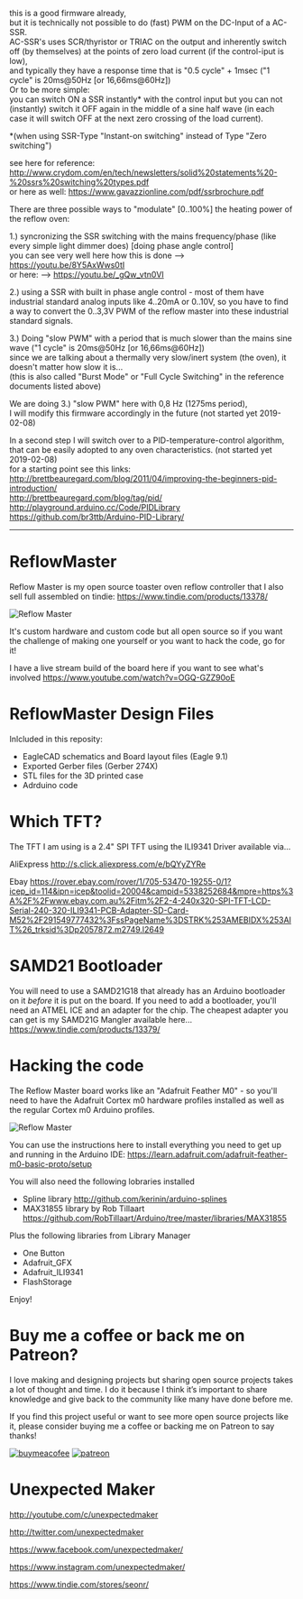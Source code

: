 this is a good firmware already,  
but it is technically not possible to do (fast) PWM on the DC-Input of a AC-SSR.  
AC-SSR's uses SCR/thyristor or TRIAC on the output and inherently switch off (by themselves) at the points of zero load current (if the control-iput is low),  
and typically they have a response time that is "0.5 cycle" + 1msec  ("1 cycle" is 20ms@50Hz [or 16,66ms@60Hz])  
Or to be more simple:   
you can switch ON a SSR instantly* with the control input but you can not (instantly) switch it OFF again in the middle of a sine half wave (in each case it will switch OFF at the next zero crossing of the load current).  
  
*(when using SSR-Type "Instant-on switching" instead of Type "Zero switching")  
    
    
see here for reference: http://www.crydom.com/en/tech/newsletters/solid%20statements%20-%20ssrs%20switching%20types.pdf  
or here as well: https://www.gavazzionline.com/pdf/ssrbrochure.pdf
    
    
There are three possible ways to "modulate" [0..100%] the heating power of the reflow oven:  
  
1.) syncronizing the SSR switching with the mains frequency/phase (like every simple light dimmer does) [doing phase angle control]  
you can see very well here how this is done --> https://youtu.be/8Y5AxWws0tI   
or here: --> https://youtu.be/_gQw_vtn0VI  
  
  
2.) using a SSR with built in phase angle control - most of them have industrial standard analog inputs like 4..20mA or 0..10V, so you have to find a way to convert the 0..3,3V PWM of the reflow master into these industrial standard signals.
  
3.) Doing "slow PWM" with a period that is much slower than the mains sine wave ("1 cycle" is 20ms@50Hz [or 16,66ms@60Hz])  
since we are talking about a thermally very slow/inert system (the oven), it doesn't matter how slow it is...  
(this is also called "Burst Mode" or "Full Cycle Switching" in the reference documents listed above)
    
    
We are doing 3.) "slow PWM" here with 0,8 Hz (1275ms period),  
I will modify this firmware accordingly in the future (not started yet 2019-02-08)  
  
    
In a second step I will switch over to a PID-temperature-control algorithm, that can be easily adopted to any oven characteristics.  (not started yet 2019-02-08)  
for a starting point see this links:  
http://brettbeauregard.com/blog/2011/04/improving-the-beginners-pid-introduction/    
http://brettbeauregard.com/blog/tag/pid/  
http://playground.arduino.cc/Code/PIDLibrary  
https://github.com/br3ttb/Arduino-PID-Library/  


----

# ReflowMaster

Reflow Master is my open source toaster oven reflow controller that I also sell full assembled on tindie:
https://www.tindie.com/products/13378/

![Reflow Master](http://3sprockets.com.au/um/projects/reflowmaster/Pict_01.jpg)

It's custom hardware and custom code but all open source so if you want the challenge of making one yourself or you want to hack the code, go for it!

I have a live stream build of the board here if you want to see what's involved
https://www.youtube.com/watch?v=OGQ-GZZ90oE


# ReflowMaster Design Files

Inlcluded in this reposity:
- EagleCAD schematics and Board layout files (Eagle 9.1) 
- Exported Gerber files (Gerber 274X)
- STL files for the 3D printed case
- Adrduino code

# Which TFT?
The TFT I am using is a 2.4" SPI TFT using the ILI9341 Driver available via...

AliExpress
http://s.click.aliexpress.com/e/bQYyZYRe

Ebay
https://rover.ebay.com/rover/1/705-53470-19255-0/1?icep_id=114&ipn=icep&toolid=20004&campid=5338252684&mpre=https%3A%2F%2Fwww.ebay.com.au%2Fitm%2F2-4-240x320-SPI-TFT-LCD-Serial-240-320-ILI9341-PCB-Adapter-SD-Card-M52%2F291549777432%3FssPageName%3DSTRK%253AMEBIDX%253AIT%26_trksid%3Dp2057872.m2749.l2649

# SAMD21 Bootloader
You will need to use a SAMD21G18 that already has an Arduino bootloader on it *before* it is put on the board. If you need to add a bootloader, you'll need an ATMEL ICE and an adapter for the chip. The cheapest adapter you can get is my SAMD21G Mangler available here...
https://www.tindie.com/products/13379/

# Hacking the code
The Reflow Master board works like an "Adafruit Feather M0" - so you'll need to have the Adafruit Cortex m0 hardware profiles installed as well as the regular Cortex m0 Arduino profiles.

![Reflow Master](http://3sprockets.com.au/um/projects/reflowmaster/Pict_03.jpg)

You can use the instructions here to install everything you need to get up and running in the Arduino IDE:
https://learn.adafruit.com/adafruit-feather-m0-basic-proto/setup

You will also need the following lobraries installed
- Spline library http://github.com/kerinin/arduino-splines
- MAX31855 library by Rob Tillaart https://github.com/RobTillaart/Arduino/tree/master/libraries/MAX31855

Plus the following libraries from Library Manager
- One Button
- Adafruit_GFX
- Adafruit_ILI9341
- FlashStorage
   
Enjoy!

# Buy me a coffee or back me on Patreon?
I love making and designing projects but sharing open source projects takes a lot of thought and time. I do it because I think it’s important to share knowledge and give back to the community like many have done before me.

If you find this project useful or want to see more open source projects like it, please consider buying me a coffee or backing me on Patreon to say thanks!

[![buymeacofee](https://www.buymeacoffee.com/assets/img/custom_images/orange_img.png)](https://www.buymeacoffee.com/YLVGbhJP0)
[![patreon](http://3sprockets.com.au/um/PatreonSmall.jpg)](https://www.patreon.com/unexpectedmaker)

# Unexpected Maker
http://youtube.com/c/unexpectedmaker

http://twitter.com/unexpectedmaker

https://www.facebook.com/unexpectedmaker/

https://www.instagram.com/unexpectedmaker/

https://www.tindie.com/stores/seonr/

